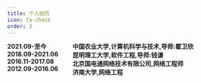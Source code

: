 ```yaml
---
title: 个人经历
icon: fa-check
order: 3
---
```


<style>
  .a1{float:left;width:30%;border:1px solid # F00}
  .a2{float:right;width:70%;border:1px solid # F00}
  .b1{float:left;width:30%;border:1px solid # F00}
  .b2{float:right;width:70%;border:1px solid # F00}
  .c1{float:left;width:30%;border:1px solid # F00}
  .c2{float:right;width:70%;border:1px solid # F00}
  .d1{float:left;width:30%;border:1px solid # F00}
  .d2{float:left;width:30%;border:1px solid # F00}
</style>
<div class="a1">
  <strong><b>2021.09-至今</b></strong>
</div>
<div class="a2">
  <strong>中国农业大学,计算机科学与技术,导师:翟卫欣</strong>
</div>
<div class="b1">
  <strong>2018.09-2021.06</strong>
</div>
<div class="b2">
  <strong>昆明理工大学,软件工程,导师:钱谦</strong>
</div>
<div class="c1">
  <strong>2016.11-2017.08</strong>
</div>
<div class="c2">
  <strong>北京国电通网络技术有限公司,网络工程师</strong>
</div>
<div class="d1">
  <strong>2012.09-2016.06</strong>
</div>
<div class="d2">
  <strong>济南大学,网络工程</strong>
</div>

